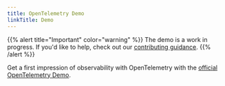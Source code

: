 ```yaml
---
title: OpenTelemetry Demo
linkTitle: Demo
---
```


{{% alert title="Important" color="warning" %}} The demo is a work in progress. If
you'd like to help, check out our
[contributing guidance](https://github.com/open-telemetry/opentelemetry-demo#contributing).
{{% /alert %}}

Get a first impression of observability with OpenTelemetry with the
[official OpenTelemetry Demo](https://github.com/open-telemetry/opentelemetry-demo).
